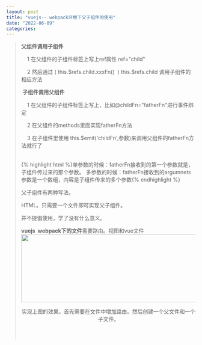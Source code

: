 ```yaml
---
layout: post
title: "vuejs-- webpack环境下父子组件的使用"
date: "2022-06-09"
categories: 
---
```

<blockquote> 
<p><strong>父组件调用子组件</strong></p> 
<p>    1 在父组件的子组件标签上写上ref属性 ref="child"</p> 
<p>    2 然后通过 ( this.$refs.child.xxxFn()  ) this.$refs.child 调用子组件的相应方法</p> 
<p><strong> 子组件调用父组件</strong></p> 
<p>    1 在父组件的子组件标签上写上，比如@childFn="fatherFn"进行事件绑定</p> 
<p>    2 在父组件的methods里面实现fatherFn方法</p> 
<p>    3 在子组件里使用 this.$emit('childFn',参数)来调用父组件的fatherFn方法就行了<br>            </p> 
{% highlight html %}单参数的时候：fatherFn接收到的第一个参数就是，子组件传过来的那个参数。
多参数的时候：fatherFn接收到的argumnets参数是一个数组，内容是子组件传来的多个参数{% endhighlight %} 
<p>父子组件有两种写法。</p> 
<p>HTML。只需要一个文件即可实现父子组件。</p> 
<p>并不提倡使用，学了没有什么意义。</p> 
<p><strong>vuejs  webpack下的文件</strong>需要路由。视图和vue文件<img alt="" height="181" src="https://img-blog.csdnimg.cn/57b6e9ec62eb44bfb8db94296e4d4775.png?x-oss-process=image/watermark,type_d3F5LXplbmhlaQ,shadow_50,text_Q1NETiBA6K645aKo44Gu5bCP6J206J22,size_20,color_FFFFFF,t_70,g_se,x_16" width="1066"></p> 
<p style="text-align:center;">实现上图的效果。首先需要在文件中增加路由。然后创建一个父文件和一个子文件。<img alt="" src="https://img-blog.csdnimg.cn/ee8bc00c383d46c59e8230ce2d0c9e0b.png?x-oss-process=image/watermark,type_d3F5LXplbmhlaQ,shadow_50,text_Q1NETiBA6K645aKo44Gu5bCP6J206J22,size_20,color_FFFFFF,t_70,g_se,x_16"></p> 
<p style="text-align:center;"> <img alt="" src="https://img-blog.csdnimg.cn/0913ed9ff2194d48973f2da207b7378f.png?x-oss-process=image/watermark,type_d3F5LXplbmhlaQ,shadow_50,text_Q1NETiBA6K645aKo44Gu5bCP6J206J22,size_20,color_FFFFFF,t_70,g_se,x_16"></p> 
<p style="text-align:center;"><img alt="" src="https://img-blog.csdnimg.cn/fe420d91ed9c4e699417e723982806c8.png?x-oss-process=image/watermark,type_d3F5LXplbmhlaQ,shadow_50,text_Q1NETiBA6K645aKo44Gu5bCP6J206J22,size_20,color_FFFFFF,t_70,g_se,x_16"></p> 
</blockquote> 
<p><br><br>  </p>
